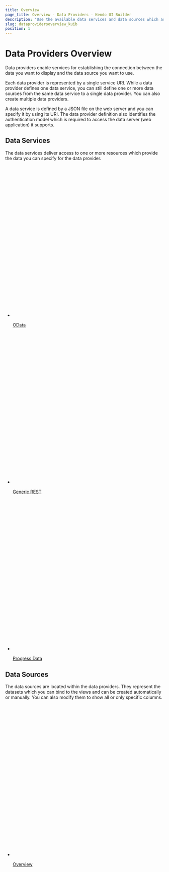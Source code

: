 ```yaml
---
title: Overview
page_title: Overview - Data Providers - Kendo UI Builder
description: "Use the available data services and data sources which are supported by the Kendo UI Builder tool for creating and managing Angular and AngularJS-based web applications."
slug: dataprovidersoverview_kuib
position: 1
---
```


# Data Providers Overview

Data providers enable services for establishing the connection between the data you want to display and the data source you want to use. 

Each data provider is represented by a single service URI. While a data provider defines one data service, you can still define one or more data sources from the same data service to a single data provider. You can also create multiple data providers.

A data service is defined by a JSON file on the web server and you can specify it by using its URI. The data provider definition also identifies the authentication model which is required to access the data server (web application) it supports.

<div class="container-fluid">
<div class="row separator-bottom">
<div class="col-md-4 card-list-info">
    <h2>Data Services</h2>
    <p>The data services deliver access to one or more resources which provide the data you can specify for the data provider.</p>
</div>
<div class="col-md-8">
    <ul class="card-list row">
    <li class="col-xs-4 col-md-3">
        <a href="{% slug odata_kuib %}">
           <svg id="area" viewBox="0 0 70 70">
                <defs>
                    <linearGradient id="gradient" x1="0%" y1="0%" x2="0%" y2="100%">
                    <stop offset="0%" stop-color="#ffab09" />
                        <stop offset="70%" stop-color="#ff6358" />
                        <stop offset="100%" stop-color="#dd3169" />
                    </linearGradient>
                </defs>
                <path d="..." />
            </svg>
            <p>OData</p>
        </a>
    </li><li class="col-xs-4 col-md-3">
        <a href="{% slug rest_kuib %}">
           <svg id="area" viewBox="0 0 70 70">
                <defs>
                    <linearGradient id="gradient" x1="0%" y1="0%" x2="0%" y2="100%">
                    <stop offset="0%" stop-color="#ffab09" />
                        <stop offset="70%" stop-color="#ff6358" />
                        <stop offset="100%" stop-color="#dd3169" />
                    </linearGradient>
                </defs>
                <path d="..." />
            </svg>
            <p>Generic REST</p>
        </a>
    </li><li class="col-xs-4 col-md-3">
        <a href="{% slug progressdata_kuib %}">
           <svg id="area" viewBox="0 0 70 70">
                <defs>
                    <linearGradient id="gradient" x1="0%" y1="0%" x2="0%" y2="100%">
                    <stop offset="0%" stop-color="#ffab09" />
                        <stop offset="70%" stop-color="#ff6358" />
                        <stop offset="100%" stop-color="#dd3169" />
                    </linearGradient>
                </defs>
                <path d="..." />
            </svg>
            <p>Progress Data</p>
        </a>
    </li>
  </ul>
</div>
</div>
<div class="container-fluid">
<div class="row separator-bottom">
<div class="col-md-4 card-list-info">
    <h2>Data Sources</h2>
    <p>The data sources are located within the data providers. They represent the datasets which you can bind to the views and can be created automatically or manually. You can also modify them to show all or only specific columns.</p>
</div>
<div class="col-md-8">
    <ul class="card-list row">
    <li class="col-xs-4 col-md-3">
        <a href="{% slug datasources_kuib %}">
           <svg id="area" viewBox="0 0 70 70">
                <defs>
                    <linearGradient id="gradient" x1="0%" y1="0%" x2="0%" y2="100%">
                    <stop offset="0%" stop-color="#ffab09" />
                        <stop offset="70%" stop-color="#ff6358" />
                        <stop offset="100%" stop-color="#dd3169" />
                    </linearGradient>
                </defs>
                <path d="..." />
            </svg>
            <p>Overview</p>
        </a>
    </li>
  </ul>
</div>
</div>
